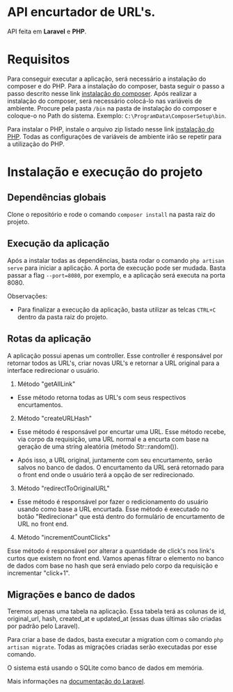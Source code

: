 # API encurtador de URL's.

API feita em **Laravel** e **PHP**.

# Requisitos

Para conseguir executar a aplicação, será necessário a instalação do composer e do PHP.
Para a instalação do composer, basta seguir o passo a passo descrito nesse link <a href="https://getcomposer.org/download/">instalação do composer</a>. Após realizar a instalação do composer, será necessário colocá-lo nas variáveis de ambiente. Procure pela pasta `/bin` na pasta de instalação do composer e coloque-o no Path do sistema. Exemplo: `C:\ProgramData\ComposerSetup\bin`.

Para instalar o PHP, instale o arquivo zip listado nesse link <a href="https://windows.php.net/download#php-8.3">instalação do PHP</a>. Todas as configurações de variáveis de ambiente irão se repetir para a utilização do PHP.

# Instalação e execução do projeto

## Dependências globais

Clone o repositório e rode o comando `composer install` na pasta raiz do projeto.

## Execução da aplicação

Após a instalar todas as dependências, basta rodar o comando `php artisan serve` para iniciar a aplicação.
A porta de execução pode ser mudada. Basta passar a flag `--port=8080`, por exemplo, e a aplicação será executa na porta 8080.

Observações:

-   Para finalizar a execução da aplicação, basta utilizar as telcas `CTRL+C` dentro da pasta raiz do projeto.

## Rotas da aplicação

A aplicação possui apenas um controller. Esse controller é responsável por retornar todos as URL's, criar novas URL's e retornar a URL original para a interface redirecionar o usuário.

1. Método "getAllLink"

-   Esse método retorna todas as URL's com seus respectivos encurtamentos.

2. Método "createURLHash"

-   Esse método é responsável por encurtar uma URL. Esse método recebe, via corpo da requisição, uma URL normal e a encurta com base na geração de uma string aleatória (método Str::random()).

-   Após isso, a URL original, juntamente com seu encurtamento, serão salvos no banco de dados. O encurtamento da URL será retornado para o front end onde o usuário terá a opção de ser redirecionado.

3. Método "redirectToOriginalURL"

-   Esse método é responsável por fazer o redicionamento do usuário usando como base a URL encurtada. Esse método é executado no botão "Redirecionar" que está dentro do formulário de encurtamento de URL no front end.

4. Método "incrementCountClicks"

Esse método é responsável por alterar a quantidade de click's nos link's curtos que existem no front end. Vamos apenas filtrar o elemento no banco de dados com base no hash que será enviado pelo corpo da requisição e incrementar "click+1".

## Migrações e banco de dados

Teremos apenas uma tabela na aplicação. Essa tabela terá as colunas de id, original_url, hash, created_at e updated_at (essas duas últimas são criadas por padrão pelo Laravel).

Para criar a base de dados, basta executar a migration com o comando `php artisan migrate`. Todas as migrações criadas serão executadas por esse comando.

O sistema está usando o SQLite como banco de dados em memória.

Mais informações na <a href="https://laravel.com/docs/10.x/migrations#introduction">documentação do Laravel</a>.
